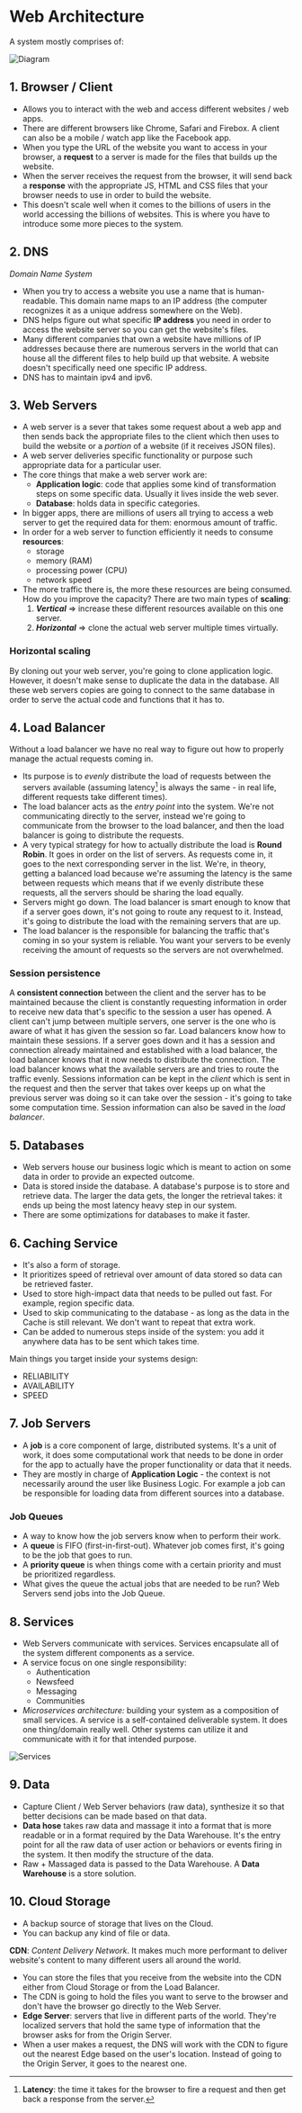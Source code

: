 # Web Architecture

A system mostly comprises of:

![Diagram](/assets/diagram.png)

## 1. Browser / Client

- Allows you to interact with the web and access different websites / web apps.
- There are different browsers like Chrome, Safari and Firebox. A client can also be a mobile / watch app like the Facebook app.
- When you type the URL of the website you want to access in your browser, a **request** to a server is made for the files that builds up the website.
- When the server receives the request from the browser, it will send back a **response** with the appropriate JS, HTML and CSS files that your browser needs to use in order to build the website.
- This doesn't scale well when it comes to the billions of users in the world accessing the billions of websites. This is where you have to introduce some more pieces to the system.

## 2. DNS

_Domain Name System_

- When you try to access a website you use a name that is human-readable. This domain name maps to an IP address (the computer recognizes it as a unique address somewhere on the Web).
- DNS helps figure out what specific **IP address** you need in order to access the website server so you can get the website's files.
- Many different companies that own a website have millions of IP addresses because there are numerous servers in the world that can house all the different files to help build up that website. A website doesn't specifically need one specific IP address.
- DNS has to maintain ipv4 and ipv6.

## 3. Web Servers

- A web server is a sever that takes some request about a web app and then sends back the appropriate files to the client which then uses to build the website or a _portion_ of a website (if it receives JSON files).
- A web server deliveries specific functionality or purpose such appropriate data for a particular user.
- The core things that make a web server work are:
  - **Application logic**: code that applies some kind of transformation steps on some specific data. Usually it lives inside the web sever.
  - **Database**: holds data in specific categories.
- In bigger apps, there are millions of users all trying to access a web server to get the required data for them: enormous amount of traffic.
- In order for a web server to function efficiently it needs to consume **resources**:
  - storage
  - memory (RAM)
  - processing power (CPU)
  - network speed
- The more traffic there is, the more these resources are being consumed. How do you improve the capacity? There are two main types of **scaling**:
  1. _**Vertical**_ => increase these different resources available on this one server.
  2. _**Horizontal**_ => clone the actual web server multiple times virtually.

### Horizontal scaling

By cloning out your web server, you're going to clone application logic. However, it doesn't make sense to duplicate the data in the database. All these web servers copies are going to connect to the same database in order to serve the actual code and functions that it has to.

## 4. Load Balancer

Without a load balancer we have no real way to figure out how to properly manage the actual requests coming in.

- Its purpose is to _evenly_ distribute the load of requests between the servers available (assuming latency[^1] is always the same - in real life, different requests take different times).
- The load balancer acts as the _entry point_ into the system. We're not communicating directly to the server, instead we're going to communicate from the browser to the load balancer, and then the load balancer is going to distribute the requests.
- A very typical strategy for how to actually distribute the load is **Round Robin**. It goes in order on the list of servers. As requests come in, it goes to the next corresponding server in the list. We're, in theory, getting a balanced load because we're assuming the latency is the same between requests which means that if we evenly distribute these requests, all the servers should be sharing the load equally.
- Servers might go down. The load balancer is smart enough to know that if a server goes down, it's not going to route any request to it. Instead, it's going to distribute the load with the remaining servers that are up.
- The load balancer is the responsible for balancing the traffic that's coming in so your system is reliable. You want your servers to be evenly receiving the amount of requests so the servers are not overwhelmed.

[^1]: **Latency**: the time it takes for the browser to fire a request and then get back a response from the server.

### Session persistence

A **consistent connection** between the client and the server has to be maintained because the client is constantly requesting information in order to receive new data that's specific to the session a user has opened.
A client can't jump between multiple servers, one server is the one who is aware of what it has given the session so far. Load balancers know how to maintain these sessions.
If a server goes down and it has a session and connection already maintained and established with a load balancer, the load balancer knows that it now needs to distribute the connection. The load balancer knows what the available servers are and tries to route the traffic evenly. Sessions information can be kept in the _client_ which is sent in the request and then the server that takes over keeps up on what the previous server was doing so it can take over the session - it's going to take some computation time. Session information can also be saved in the _load balancer_.

## 5. Databases

- Web servers house our business logic which is meant to action on some data in order to provide an expected outcome.
- Data is stored inside the database. A database's purpose is to store and retrieve data. The larger the data gets, the longer the retrieval takes: it ends up being the most latency heavy step in our system.
- There are some optimizations for databases to make it faster.

## 6. Caching Service

- It's also a form of storage.
- It prioritizes speed of retrieval over amount of data stored so data can be retrieved faster.
- Used to store high-impact data that needs to be pulled out fast. For example, region specific data.
- Used to skip communicating to the database - as long as the data in the Cache is still relevant. We don't want to repeat that extra work.
- Can be added to numerous steps inside of the system: you add it anywhere data has to be sent which takes time.

Main things you target inside your systems design:

- RELIABILITY
- AVAILABILITY
- SPEED

## 7. Job Servers

- A **job** is a core component of large, distributed systems. It's a unit of work, it does some computational work that needs to be done in order for the app to actually have the proper functionality or data that it needs.
- They are mostly in charge of **Application Logic** - the context is not necessarily around the user like Business Logic. For example a job can be responsible for loading data from different sources into a database.

### Job Queues

- A way to know how the job servers know when to perform their work.
- A **queue** is FIFO (first-in-first-out). Whatever job comes first, it's going to be the job that goes to run.
- A **priority queue** is when things come with a certain priority and must be prioritized regardless.
- What gives the queue the actual jobs that are needed to be run? Web Servers send jobs into the Job Queue.

## 8. Services

- Web Servers communicate with services. Services encapsulate all of the system different components as a service.
- A service focus on one single responsibility:
  - Authentication
  - Newsfeed
  - Messaging
  - Communities
- _Microservices architecture:_ building your system as a composition of small services. A service is a self-contained deliverable system. It does one thing/domain really well. Other systems can utilize it and communicate with it for that intended purpose.

![Services](/assets/services.png)

## 9. Data

- Capture Client / Web Server behaviors (raw data), synthesize it so that better decisions can be made based on that data.
- **Data hose** takes raw data and massage it into a format that is more readable or in a format required by the Data Warehouse. It's the entry point for all the raw data of user action or behaviors or events firing in the system. It then modify the structure of the data.
- Raw + Massaged data is passed to the Data Warehouse. A **Data Warehouse** is a store solution.

## 10. Cloud Storage

- A backup source of storage that lives on the Cloud.
- You can backup any kind of file or data.

**CDN**: _Content Delivery Network_. It makes much more performant to deliver website's content to many different users all around the world.

- You can store the files that you receive from the website into the CDN either from Cloud Storage or from the Load Balancer.
- The CDN is going to hold the files you want to serve to the browser and don't have the browser go directly to the Web Server.
- **Edge Server**: servers that live in different parts of the world. They're localized servers that hold the same type of information that the browser asks for from the Origin Server.
- When a user makes a request, the DNS will work with the CDN to figure out the nearest Edge based on the user's location. Instead of going to the Origin Server, it goes to the nearest one.
